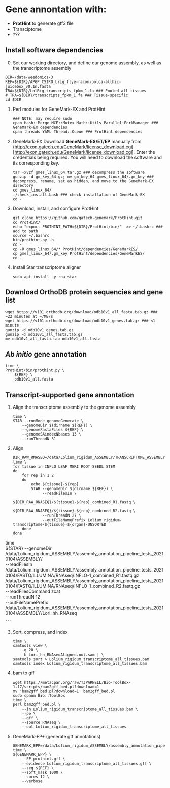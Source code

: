 # Gene annontation with:
- **ProtHint** to generate gff3 file
- Transciptome
- ???

## Install software dependencies

0. Set our working directory, and define our genome assembly, as well as the transcriptome assembly
```{sh}
DIR=/data-weedomics-3
REF=${DIR}/APGP_CSIRO_Lrig_flye-racon-polca-allhic-juicebox_v0.1n.fasta
TRA=${DIR}/LolRig_transcripts_fpkm_1.fa ### Pooled all tissues
# TRA=${DIR}/transcripts_fpkm_1.fa ### Tissue-specific
cd $DIR
```

1. Perl modules for GeneMark-EX and ProtHint
    ```{sh}
    ### NOTE: may require sudo
    cpan Hash::Merge MCE::Mutex Math::Utils Parallel:ForkManager ### GeneMark-EX dependencies
    cpan threads YAML Thread::Queue ### ProtHint dependencies
    ```
2. GeneMark-EX
Download **GeneMark-ES/ET/EP** manually from (http://exon.gatech.edu/GeneMark/license_download.cgi)[http://exon.gatech.edu/GeneMark/license_download.cgi]. Enter the credentials being required. You will need to download the software and its corresponding key.
    ```{sh}
    tar -xvzf gmes_linux_64.tar.gz ### decompress the software
    gunzip -d gm_key_64.gz; mv gm_key_64 gmes_linux_64/.gm_key ### decompress, rename, set as hidden, and move to the GeneMark-EX directory
    cd gmes_linux_64/
    ./check_install.bash ### check installation of GeneMark-EX
    cd -
    ```
3. Download, install, and configure ProtHint
    ```{sh}
    git clone https://github.com/gatech-genemark/ProtHint.git
    cd ProtHint/
    echo "export PROTHINT_PATH=${DIR}/ProtHint/bin/"  >> ~/.bashrc ### add to path
    source ~/.bashrc
    bin/prothint.py -h
    cd -
    cp -R gmes_linux_64/* ProtHint/dependencies/GeneMarkES/
    cp gmes_linux_64/.gm_key ProtHint/dependencies/GeneMarkES/
    cd -
    ```
4. Install Star transcriptome aligner
    ```{sh}
    sudo apt install -y rna-star
    ```

## Download OrthoDB protein sequencies and gene list
```{sh}
wget https://v101.orthodb.org/download/odb10v1_all_fasta.tab.gz ### ~22 minutes at ~7MB/s
wget https://v101.orthodb.org/download/odb10v1_genes.tab.gz ### <1 minute
gunzip -d odb10v1_genes.tab.gz
gunzip -d odb10v1_all_fasta.tab.gz
mv odb10v1_all_fasta.tab odb10v1_all.fasta
```

## *Ab initio* gene annotation
```{sh}
time \
ProtHint/bin/prothint.py \
    ${REF} \
    odb10v1_all.fasta
```


## Transcript-supported gene annontation
1. Align the transcriptome assembly to the genome assembly
    ```{sh}
    time \
    STAR --runMode genomeGenerate \
        --genomeDir $(dirname ${REF}) \
        --genomeFastaFiles ${REF} \
        --genomeSAindexNbases 13 \
        --runThreadN 31
    ```
2. Align
    ```{sh}
    DIR_RAW_RNASEQ=/data/Lolium_rigidum_ASSEMBLY/TRANSCRIPTOME_ASSEMBLY/raw_reads
    time \
    for tissue in INFLO LEAF MERI ROOT SEEDL STEM
    do
        for rep in 1 2
        do
            echo ${tissue}-${rep}
            STAR --genomeDir $(dirname ${REF}) \
                 --readFilesIn \
                    ${DIR_RAW_RNASEQ}/${tissue}-${rep}_combined_R1.fastq \
                    ${DIR_RAW_RNASEQ}/${tissue}-${rep}_combined_R2.fastq \
                 --runThreadN 27 \
                 --outFileNamePrefix Lolium_rigidum-transcriptome-${tissue}-${organ}-UNSORTED
        done
    done

time \
${STAR} --genomeDir /data/Lolium_rigidum_ASSEMBLY/assembly_annotation_pipeline_tests_20210104/ASSEMBLY/ \
        --readFilesIn \
            /data/Lolium_rigidum_ASSEMBLY/assembly_annotation_pipeline_tests_20210104/FASTQ/ILLUMINA/RNAseq/INFLO-1_combined_R1.fastq.gz \
            /data/Lolium_rigidum_ASSEMBLY/assembly_annotation_pipeline_tests_20210104/FASTQ/ILLUMINA/RNAseq/INFLO-1_combined_R2.fastq.gz \
        --readFilesCommand zcat \
        --runThreadN 12 \
        --outFileNamePrefix /data/Lolium_rigidum_ASSEMBLY/assembly_annotation_pipeline_tests_20210104/ASSEMBLY/Lori_hh_RNAseq


    ```

3. Sort, compress, and index
    ```{sh}
    time \
    samtools view \
        -q 20 \
        -b Lori_hh_RNAseqAligned.out.sam | \
    samtools sort > Lolium_rigidum_transcriptome_all_tissues.bam
    samtools index Lolium_rigidum_transcriptome_all_tissues.bam
    ```

4. bam to gff
    ```{sh}
    wget https://metacpan.org/raw/TJPARNELL/Bio-ToolBox-1.17/scripts/bam2gff_bed.pl?download=1
    mv 'bam2gff_bed.pl?download=1' bam2gff_bed.pl
    sudo cpanm Bio::ToolBox
    time \
    perl bam2gff_bed.pl \
        --in Lolium_rigidum_transcriptome_all_tissues.bam \
        --pe \
        --gff \
        --source RNAseq \
        --out Lolium_rigidum_transcriptome_all_tissues
    ```

5. GeneMark-EP+ (generate gtf annotations)
    ```{sh}
    GENEMARK_EPP=/data/Lolium_rigidum_ASSEMBLY/assembly_annotation_pipeline_tests_20210104/gmes_linux_64/gmes_petap.pl
    time \
    ${GENEMARK_EPP} \
        --EP prothint.gff \
        --evidence Lolium_rigidum_transcriptome_all_tissues.gff \
        --seq ${REF} \
        --soft_mask 1000 \
        --cores 12 \
        --verbose
    ```

